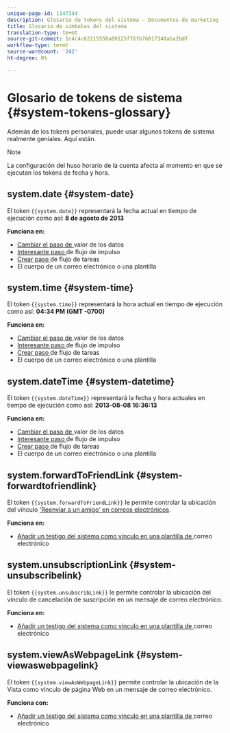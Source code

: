 ```yaml
---
unique-page-id: 1147344
description: Glosario de tokens del sistema - Documentos de marketing - Documentación del producto
title: Glosario de símbolos del sistema
translation-type: tm+mt
source-git-commit: 1c4c4c62215550a09125f76fb76017348aba2bdf
workflow-type: tm+mt
source-wordcount: '242'
ht-degree: 0%

---
```



# Glosario de tokens de sistema {#system-tokens-glossary}

Además de los tokens personales, puede usar algunos tokens de sistema realmente geniales. Aquí están.

>[!NOTE]
>
>La configuración del huso horario de la cuenta afecta al momento en que se ejecutan los tokens de fecha y hora.

## system.date {#system-date}

El token `{{system.date}}` representará la fecha actual en tiempo de ejecución como así: **8 de agosto de 2013**

**Funciona en:**

* [Cambiar el paso de ](../../../../product-docs/core-marketo-concepts/smart-campaigns/flow-actions/change-data-value.md) valor de los datos
* [Interesante paso ](../../../../product-docs/core-marketo-concepts/smart-campaigns/flow-actions/interesting-moment.md) de flujo de impulso
* [Crear paso ](../../../../product-docs/core-marketo-concepts/smart-campaigns/salesforce-flow-actions/create-task.md) de flujo de tareas
* El cuerpo de un correo electrónico o una plantilla

## system.time {#system-time}

El token `{{system.time}}` representará la hora actual en tiempo de ejecución como así: **04:34 PM (GMT -0700)**

**Funciona en:**

* [Cambiar el paso de ](../../../../product-docs/core-marketo-concepts/smart-campaigns/flow-actions/change-data-value.md) valor de los datos
* [Interesante paso ](../../../../product-docs/core-marketo-concepts/smart-campaigns/flow-actions/interesting-moment.md) de flujo de impulso
* [Crear paso ](../../../../product-docs/core-marketo-concepts/smart-campaigns/salesforce-flow-actions/create-task.md) de flujo de tareas
* El cuerpo de un correo electrónico o una plantilla

## system.dateTime {#system-datetime}

El token `{{system.dateTime}}` representará la fecha y hora actuales en tiempo de ejecución como así: **2013-08-08 16:36:13**

**Funciona en:**

* [Cambiar el paso de ](../../../../product-docs/core-marketo-concepts/smart-campaigns/flow-actions/change-data-value.md) valor de los datos
* [Interesante paso ](../../../../product-docs/core-marketo-concepts/smart-campaigns/flow-actions/interesting-moment.md) de flujo de impulso
* [Crear paso ](../../../../product-docs/core-marketo-concepts/smart-campaigns/salesforce-flow-actions/create-task.md) de flujo de tareas
* El cuerpo de un correo electrónico o una plantilla

## system.forwardToFriendLink {#system-forwardtofriendlink}

El token `{{system.forwardToFriendLink}}` le permite controlar la ubicación del vínculo [&#39;Reenviar a un amigo&#39; en correos electrónicos](../../../../product-docs/email-marketing/general/functions-in-the-editor/forward-to-a-friend-link-in-emails.md).

**Funciona en:**

* [Añadir un testigo del sistema como vínculo en una plantilla de ](add-a-system-token-as-a-link-in-an-email.md) correo electrónico

## system.unsubscriptionLink {#system-unsubscribelink}

El token `{{system.unsubscribLink}}` le permite controlar la ubicación del vínculo de cancelación de suscripción en un mensaje de correo electrónico.

**Funciona en:**

* [Añadir un testigo del sistema como vínculo en una plantilla de ](add-a-system-token-as-a-link-in-an-email.md) correo electrónico

## system.viewAsWebpageLink {#system-viewaswebpagelink}

El token `{{system.viewAsWebpageLink}}` permite controlar la ubicación de la Vista como vínculo de página Web en un mensaje de correo electrónico.

**Funciona con:**

* [Añadir un testigo del sistema como vínculo en una plantilla de ](add-a-system-token-as-a-link-in-an-email.md) correo electrónico
